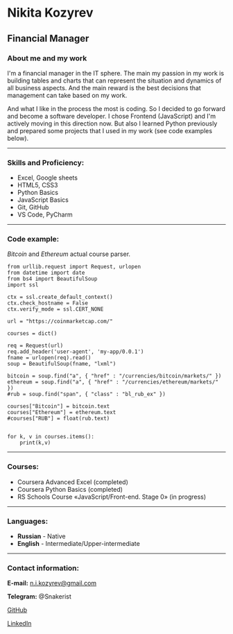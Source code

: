 # Nikita Kozyrev
## Financial Manager
### About me and my work
I'm a financial manager in the IT sphere. The main my passion in my work is building tables and charts that can represent the situation and dynamics of all business aspects.  And the main reward is the best decisions that management can take based on my work.

And what I like in the process the most is coding. So I decided to go forward and become a software developer. I chose Frontend (JavaScript) and I'm actively moving in this direction now. But also I learned Python previously and prepared some projects that I used in my work (see code examples below).
**********
### Skills and Proficiency:
- Excel, Google sheets
- HTML5, CSS3
- Python Basics
- JavaScript Basics
- Git, GitHub
- VS Code, PyCharm
**********
### Code example:
*Bitcoin* and *Ethereum* actual course parser.

```
from urllib.request import Request, urlopen
from datetime import date
from bs4 import BeautifulSoup
import ssl

ctx = ssl.create_default_context()
ctx.check_hostname = False
ctx.verify_mode = ssl.CERT_NONE

url = "https://coinmarketcap.com/"

courses = dict()

req = Request(url)
req.add_header('user-agent', 'my-app/0.0.1')
fname = urlopen(req).read()
soup = BeautifulSoup(fname, "lxml")

bitcoin = soup.find("a", { "href" : "/currencies/bitcoin/markets/" })
ethereum = soup.find("a", { "href" : "/currencies/ethereum/markets/" })
#rub = soup.find("span", { "class" : "bl_rub_ex" })

courses["Bitcoin"] = bitcoin.text
courses["Ethereum"] = ethereum.text
#courses["RUB"] = float(rub.text)


for k, v in courses.items():
    print(k,v)
```
**********
### Courses:
- Coursera Advanced Excel (completed)
- Coursera Python Basics (completed)
- RS Schools Course «JavaScript/Front-end. Stage 0» (in progress)
**********
### Languages:
- **Russian** - Native
- **English** - Intermediate/Upper-intermediate
**********
### Contact information:
**E-mail:** n.i.kozyrev@gmail.com

**Telegram:** @Snakerist

[GitHub](https://github.com/Nikozyrev.com/)

[LinkedIn](https://www.linkedin.com/in/%D0%BD%D0%B8%D0%BA%D0%B8%D1%82%D0%B0-%D0%BA%D0%BE%D0%B7%D1%8B%D1%80%D0%B5%D0%B2-3b344a185/)
